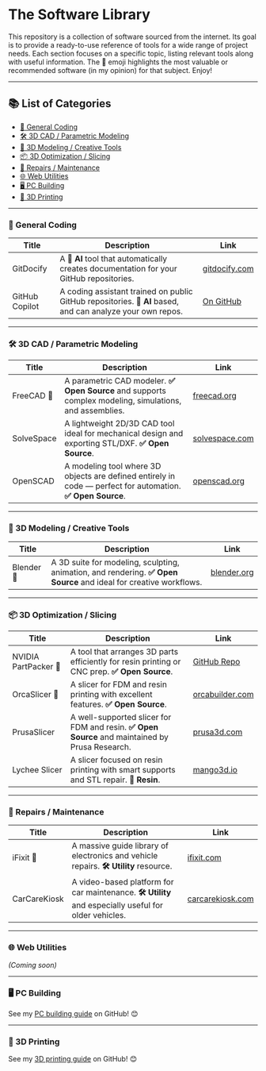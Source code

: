 # The Software Library

This repository is a collection of software sourced from the internet. Its goal is to provide a ready-to-use reference of tools for a wide range of project needs. Each section focuses on a specific topic, listing relevant tools along with useful information. The 👑 emoji highlights the most valuable or recommended software (in my opinion) for that subject. Enjoy!

---

## 📚 List of Categories

- [🧠 General Coding](#-general-coding)
- [🛠️ 3D CAD / Parametric Modeling](#-3d-cad--parametric-modeling)
- [🎨 3D Modeling / Creative Tools](#-3d-modeling--creative-tools)
- [📦 3D Optimization / Slicing](#-3d-optimization--slicing)
- [🔧 Repairs / Maintenance](#-repairs--maintenance)
- [🌐 Web Utilities](#-web-utilities)
- [🖥️ PC Building](#-pc-building)
- [🧩 3D Printing](#-3d-printing)

---

### 🧠 General Coding

| Title | Description | Link |
|-------|-------------|------|
| GitDocify | A **🤖 AI** tool that automatically creates documentation for your GitHub repositories. | [gitdocify.com](https://gitdocify.com/) |
| GitHub Copilot | A coding assistant trained on public GitHub repositories. **🤖 AI** based, and can analyze your own repos. | [On GitHub](https://github.com/copilot) |

---

### 🛠️ 3D CAD / Parametric Modeling

| Title | Description | Link |
|-------|-------------|------|
| FreeCAD 👑 | A parametric CAD modeler. **✅ Open Source** and supports complex modeling, simulations, and assemblies. | [freecad.org](https://www.freecad.org/) |
| SolveSpace | A lightweight 2D/3D CAD tool ideal for mechanical design and exporting STL/DXF. **✅ Open Source**. | [solvespace.com](https://solvespace.com/) |
| OpenSCAD | A modeling tool where 3D objects are defined entirely in code — perfect for automation. **✅ Open Source**. | [openscad.org](https://openscad.org/) |

---

### 🎨 3D Modeling / Creative Tools

| Title | Description | Link |
|-------|-------------|------|
| Blender 👑 | A 3D suite for modeling, sculpting, animation, and rendering. **✅ Open Source** and ideal for creative workflows. | [blender.org](https://www.blender.org/) |

---

### 📦 3D Optimization / Slicing

| Title | Description | Link |
|-------|-------------|------|
| NVIDIA PartPacker 👑 | A tool that arranges 3D parts efficiently for resin printing or CNC prep. **✅ Open Source**. | [GitHub Repo](https://github.com/NVlabs/PartPacker) |
| OrcaSlicer 👑 | A slicer for FDM and resin printing with excellent features. **✅ Open Source**. | [orcabuilder.com](https://www.orcabuilder.com/) |
| PrusaSlicer | A well-supported slicer for FDM and resin. **✅ Open Source** and maintained by Prusa Research. | [prusa3d.com](https://www.prusa3d.com/page/prusaslicer_424/) |
| Lychee Slicer | A slicer focused on resin printing with smart supports and STL repair. 🧫 **Resin**. | [mango3d.io](https://mango3d.io/) |

---

### 🔧 Repairs / Maintenance

| Title | Description | Link |
|-------|-------------|------|
| iFixit 👑 | A massive guide library of electronics and vehicle repairs. **🛠️ Utility** resource. | [ifixit.com](https://www.ifixit.com/Guide) |
| CarCareKiosk | A video-based platform for car maintenance. **🛠️ Utility** and especially useful for older vehicles. | [carcarekiosk.com](https://www.carcarekiosk.com/) |

---

### 🌐 Web Utilities
*(Coming soon)*

---

### 🖥️ PC Building  
See my [PC building guide](https://github.com/Mxm-Bdrd/The-PC-Building-Guide) on GitHub! 😊

---

### 🧩 3D Printing  
See my [3D printing guide](https://github.com/Mxm-Bdrd/The-3D-Printing-Guide) on GitHub! 😊
